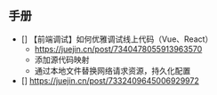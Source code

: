 ## 手册

- [] 【前端调试】如何优雅调试线上代码（Vue、React）
  -  https://juejin.cn/post/7340478055913963570
  - 添加源代码映射
  - 通过本地文件替换网络请求资源，持久化配置
- [] https://juejin.cn/post/7332409645006929972